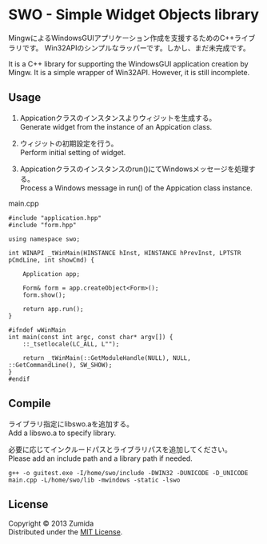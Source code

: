 SWO - Simple Widget Objects library
===================================

MingwによるWindowsGUIアプリケーション作成を支援するためのC++ライブラリです。
Win32APIのシンプルなラッパーです。しかし、まだ未完成です。

It is a C++ library for supporting the WindowsGUI application creation by Mingw.
It is a simple wrapper of Win32API.
However, it is still incomplete.

Usage
-----
1. Appicationクラスのインスタンスよりウィジットを生成する。  
   Generate widget from the instance of an Appication class.  

2. ウィジットの初期設定を行う。  
   Perform initial setting of widget.  

3. Appicationクラスのインスタンスのrun()にてWindowsメッセージを処理する。  
   Process a Windows message in run() of the Appication class instance.  

main.cpp

	#include "application.hpp"
	#include "form.hpp"
	
	using namespace swo;
	
	int WINAPI _tWinMain(HINSTANCE hInst, HINSTANCE hPrevInst, LPTSTR pCmdLine, int showCmd) {
		
		Application app;
		
		Form& form = app.createObject<Form>();
		form.show();
		
		return app.run();
	}

	#ifndef wWinMain
	int main(const int argc, const char* argv[]) {
		::_tsetlocale(LC_ALL, L"");
		
		return _tWinMain(::GetModuleHandle(NULL), NULL, ::GetCommandLine(), SW_SHOW);
	}
	#endif

Compile
-------
ライブラリ指定にlibswo.aを追加する。  
Add a libswo.a to specify library.  

必要に応じてインクルードパスとライブラリパスを追加してください。  
Please add an include path and a library path if needed.  

	g++ -o guitest.exe -I/home/swo/include -DWIN32 -DUNICODE -D_UNICODE main.cpp -L/home/swo/lib -mwindows -static -lswo  

License
-------
Copyright &copy; 2013 Zumida  
Distributed under the [MIT License][mit].  

[MIT]: http://www.opensource.org/licenses/mit-license.php
